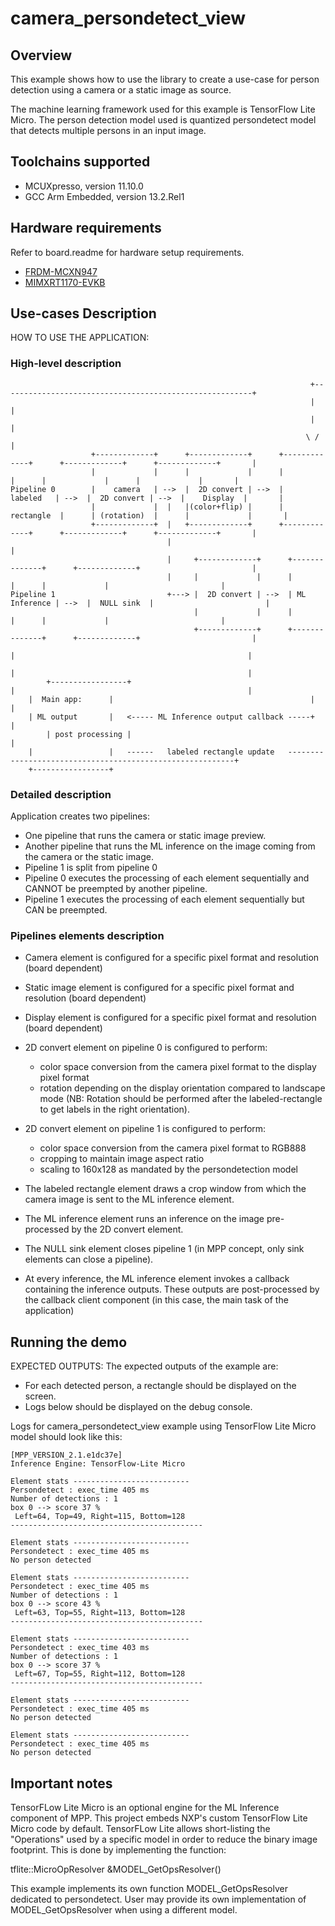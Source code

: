 # camera_persondetect_view

## Overview

This example shows how to use the library to create a use-case for
person detection using a camera or a static image as source.

The machine learning framework used for this example is TensorFlow Lite Micro.
The person detection model used is quantized persondetect model that detects multiple persons in an input image.

## Toolchains supported
- MCUXpresso, version 11.10.0
- GCC Arm Embedded, version 13.2.Rel1

## Hardware requirements
Refer to board.readme for hardware setup requirements.
- [FRDM-MCXN947](../../../_boards/frdmmcxn947/eiq_examples/mpp/board_readme.md)
- [MIMXRT1170-EVKB](../../../_boards/evkbmimxrt1170/eiq_examples/mpp/board_readme.md)

## Use-cases Description

HOW TO USE THE APPLICATION:

### High-level description
```
                                                                   +--------------------------------------------------------+
                                                                   |                                                        |
                                                                   |                                                        |
                                                                  \ /                                                       |
                  +-------------+      +-------------+      +-------------+      +-------------+      +-------------+       |
                  |             |      |             |      |             |      |             |      |             |       |
Pipeline 0        |    camera   | -->  |  2D convert | -->  |   labeled   | -->  |  2D convert | -->  |    Display  |       |
                  |             |  |   |(color+flip) |      |  rectangle  |      | (rotation)  |      |             |       |
                  +-------------+  |   +-------------+      +-------------+      +-------------+      +-------------+       |
                                   |                                                                                        |
                                   |     +-------------+      +--------------+      +-------------+                         |
                                   |     |             |      |              |      |             |                         |
Pipeline 1                         +---> |  2D convert | -->  | ML Inference | -->  |  NULL sink  |                         |
                                         |             |      |              |      |             |                         |
                                         +-------------+      +--------------+      +-------------+                         |
                                                                       |                                                    |
                                                                       |                                                    |
        +-----------------+                                            |                                                    |
	|  Main app:      |                                            |                                                    |
	| ML output       |   <----- ML Inference output callback -----+                                                    |
        | post processing |                                                                                                 |
	|                 |   ------   labeled rectangle update   ----------------------------------------------------------+
	+-----------------+
```
### Detailed description

Application creates two pipelines:

- One pipeline that runs the camera or static image preview.
- Another pipeline that runs the ML inference on the image coming from the camera or the static image.
- Pipeline 1 is split from pipeline 0
- Pipeline 0 executes the processing of each element sequentially and CANNOT be preempted by another pipeline.
- Pipeline 1 executes the processing of each element sequentially but CAN be preempted.

### Pipelines elements description

* Camera element is configured for a specific pixel format and resolution (board dependent)
* Static image element is configured for a specific pixel format and resolution (board dependent)
* Display element is configured for a specific pixel format and resolution (board dependent)
* 2D convert element on pipeline 0 is configured to perform:
  - color space conversion from the camera pixel format to the display pixel format
  - rotation depending on the display orientation compared to landscape mode (NB: Rotation should be performed 
  after the labeled-rectangle to get labels in the right orientation).

* 2D convert element on pipeline 1 is configured to perform:
  - color space conversion from the camera pixel format to RGB888
  - cropping to maintain image aspect ratio
  - scaling to 160x128 as mandated by the persondetection model

* The labeled rectangle element draws a crop window from which the camera image is sent to
  the ML inference element. 
* The ML inference element runs an inference on the image pre-processed by the 2D convert element.
* The NULL sink element closes pipeline 1 (in MPP concept, only sink elements can close a pipeline).

* At every inference, the ML inference element invokes a callback containing the inference outputs.
These outputs are post-processed by the callback client component (in this case, the main task of the application)

## Running the demo

EXPECTED OUTPUTS:
The expected outputs of the example are:
- For each detected person, a rectangle should be displayed on the screen.
- Logs below should be displayed on the debug console.

Logs for camera_persondetect_view example using TensorFlow Lite Micro model should look like this:
```
[MPP_VERSION_2.1.e1dc37e]
Inference Engine: TensorFlow-Lite Micro 

Element stats --------------------------
Persondetect : exec_time 405 ms
Number of detections : 1
box 0 --> score 37 %
 Left=64, Top=49, Right=115, Bottom=128
-------------------------------------------

Element stats --------------------------
Persondetect : exec_time 405 ms
No person detected

Element stats --------------------------
Persondetect : exec_time 405 ms
Number of detections : 1
box 0 --> score 43 %
 Left=63, Top=55, Right=113, Bottom=128
-------------------------------------------

Element stats --------------------------
Persondetect : exec_time 403 ms
Number of detections : 1
box 0 --> score 37 %
 Left=67, Top=55, Right=112, Bottom=128
-------------------------------------------

Element stats --------------------------
Persondetect : exec_time 405 ms
No person detected

Element stats --------------------------
Persondetect : exec_time 405 ms
No person detected
```
## Important notes

TensorFLow Lite Micro is an optional engine for the ML Inference component of MPP.
This project embeds NXP's custom TensorFlow Lite Micro code by default.
TensorFLow Lite allows short-listing the "Operations" used by a specific model in order to reduce the binary image footprint.
This is done by implementing the function:

tflite::MicroOpResolver &MODEL_GetOpsResolver()

This example implements its own function MODEL_GetOpsResolver dedicated to persondetect.
User may provide its own implementation of MODEL_GetOpsResolver when using a different model.
